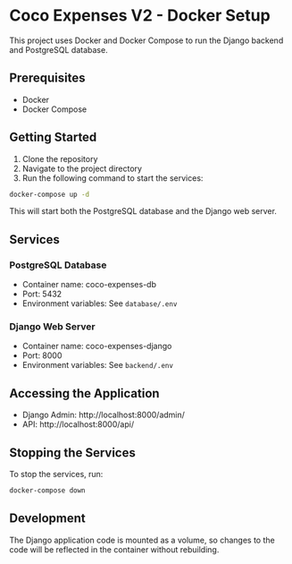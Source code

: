 # Coco Expenses V2 - Docker Setup

This project uses Docker and Docker Compose to run the Django backend and PostgreSQL database.

## Prerequisites

- Docker
- Docker Compose

## Getting Started

1. Clone the repository
2. Navigate to the project directory
3. Run the following command to start the services:

```bash
docker-compose up -d
```

This will start both the PostgreSQL database and the Django web server.

## Services

### PostgreSQL Database
- Container name: coco-expenses-db
- Port: 5432
- Environment variables: See `database/.env`

### Django Web Server
- Container name: coco-expenses-django
- Port: 8000
- Environment variables: See `backend/.env`

## Accessing the Application

- Django Admin: http://localhost:8000/admin/
- API: http://localhost:8000/api/

## Stopping the Services

To stop the services, run:

```bash
docker-compose down
```

## Development

The Django application code is mounted as a volume, so changes to the code will be reflected in the container without rebuilding.